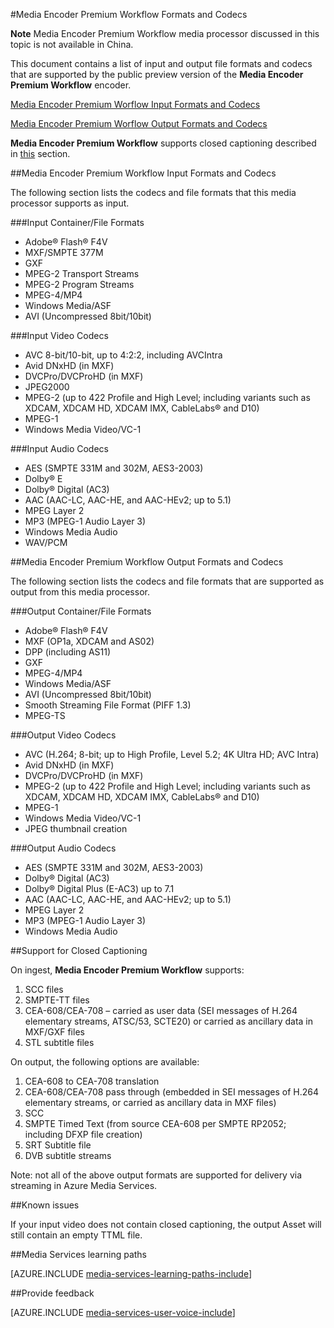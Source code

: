 <properties 
	pageTitle="Media Encoder Premium Workflow Formats and Codecs" 
	description="This topic gives an overview of Media Encoder Premium Workflow Formats formats and codecs" 
	services="media-services" 
	documentationCenter="" 
	authors="juliako,anilmur" 
	manager="dwrede" 
	editor=""/>

<tags 
	ms.service="media-services" 
	ms.workload="media" 
	ms.tgt_pltfrm="na" 
	ms.devlang="na" 
	ms.topic="article" 
	ms.date="10/15/2015"  
	ms.author="juliako"/>

#Media Encoder Premium Workflow Formats and Codecs


**Note** Media Encoder Premium Workflow media processor discussed in this topic is not available in China. 

This document contains a list of input and output file formats and codecs that are supported by the public preview version of the **Media Encoder Premium Workflow** encoder.

[Media Encoder Premium Worflow Input Formats and Codecs](#input_formats)

[Media Encoder Premium Worflow Output Formats and Codecs](#output_formats)

**Media Encoder Premium Workflow** supports closed captioning described in [this](#closed_captioning) section. 


##<a id="input_formats"></a>Media Encoder Premium Workflow Input Formats and Codecs

The following section lists the codecs and file formats that this media processor supports as input.

###Input Container/File Formats

- Adobe® Flash® F4V
- MXF/SMPTE 377M
- GXF
- MPEG-2 Transport Streams
- MPEG-2 Program Streams
- MPEG-4/MP4
- Windows Media/ASF
- AVI (Uncompressed 8bit/10bit)

###Input Video Codecs

- AVC 8-bit/10-bit, up to 4:2:2, including AVCIntra
- Avid DNxHD (in MXF)
- DVCPro/DVCProHD (in MXF)
- JPEG2000
- MPEG-2 (up to 422 Profile and High Level; including variants such as XDCAM, XDCAM HD, XDCAM IMX, CableLabs® and D10)
- MPEG-1
- Windows Media Video/VC-1

###Input Audio Codecs

- AES (SMPTE 331M and 302M, AES3-2003)
- Dolby® E
- Dolby® Digital (AC3)
- AAC (AAC-LC, AAC-HE, and AAC-HEv2; up to 5.1)
- MPEG Layer 2
- MP3 (MPEG-1 Audio Layer 3)
- Windows Media Audio
- WAV/PCM
 
##<a id="output_format"></a>Media Encoder Premium Workflow Output Formats and Codecs

The following section lists the codecs and file formats that are supported as output from this media processor.

###Output Container/File Formats

- Adobe® Flash® F4V
- MXF (OP1a, XDCAM and AS02)
- DPP (including AS11)
- GXF
- MPEG-4/MP4
- Windows Media/ASF
- AVI (Uncompressed 8bit/10bit)
- Smooth Streaming File Format (PIFF 1.3)
- MPEG-TS 


###Output Video Codecs

- AVC (H.264; 8-bit; up to High Profile, Level 5.2; 4K Ultra HD; AVC Intra)
- Avid DNxHD (in MXF)
- DVCPro/DVCProHD (in MXF)
- MPEG-2 (up to 422 Profile and High Level; including variants such as XDCAM, XDCAM HD, XDCAM IMX, CableLabs® and D10)
- MPEG-1
- Windows Media Video/VC-1
- JPEG thumbnail creation

###Output Audio Codecs

- AES (SMPTE 331M and 302M, AES3-2003)
- Dolby® Digital (AC3)
- Dolby® Digital Plus (E-AC3) up to 7.1
- AAC (AAC-LC, AAC-HE, and AAC-HEv2; up to 5.1)
- MPEG Layer 2
- MP3 (MPEG-1 Audio Layer 3)
- Windows Media Audio

##<a id="closed_captioning"></a>Support for Closed Captioning

On ingest, **Media Encoder Premium Workflow** supports:

1. SCC files
1. SMPTE-TT files
1. CEA-608/CEA-708 – carried as user data (SEI messages of H.264 elementary streams, ATSC/53, SCTE20) or carried as ancillary data in MXF/GXF files
1. STL subtitle files

On output, the following options are available:

1. CEA-608 to CEA-708 translation
1. CEA-608/CEA-708 pass through (embedded in SEI messages of H.264 elementary streams, or carried as ancillary data in MXF files)
1. SCC
1. SMPTE Timed Text (from source CEA-608 per SMPTE RP2052; including DFXP file creation)
1. SRT Subtitle file
1. DVB subtitle streams

Note: not all of the above output formats are supported for delivery via streaming in Azure Media Services.

##Known issues

If your input video does not contain closed captioning, the output Asset will still contain an empty TTML file. 


##Media Services learning paths

[AZURE.INCLUDE [media-services-learning-paths-include](../../includes/media-services-learning-paths-include.md)]

##Provide feedback

[AZURE.INCLUDE [media-services-user-voice-include](../../includes/media-services-user-voice-include.md)]
